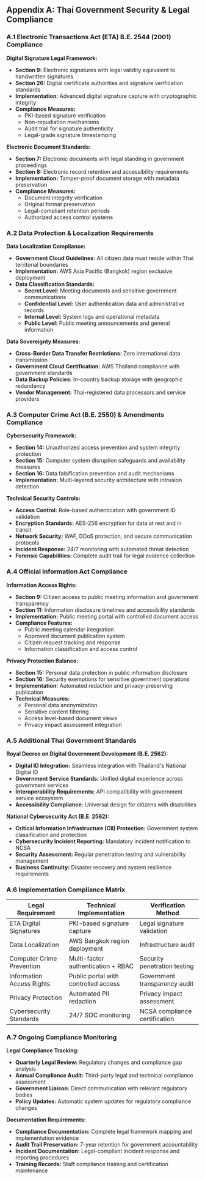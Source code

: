 ## Appendix A: Thai Government Security & Legal Compliance

### A.1 Electronic Transactions Act (ETA) B.E. 2544 (2001) Compliance

**Digital Signature Legal Framework:**
- **Section 9:** Electronic signatures with legal validity equivalent to handwritten signatures
- **Section 26:** Digital certificate authorities and signature verification standards
- **Implementation:** Advanced digital signature capture with cryptographic integrity
- **Compliance Measures:**
  - PKI-based signature verification
  - Non-repudiation mechanisms
  - Audit trail for signature authenticity
  - Legal-grade signature timestamping

**Electronic Document Standards:**
- **Section 7:** Electronic documents with legal standing in government proceedings
- **Section 8:** Electronic record retention and accessibility requirements
- **Implementation:** Tamper-proof document storage with metadata preservation
- **Compliance Measures:**
  - Document integrity verification
  - Original format preservation
  - Legal-compliant retention periods
  - Authorized access control systems

### A.2 Data Protection & Localization Requirements

**Data Localization Compliance:**
- **Government Cloud Guidelines:** All citizen data must reside within Thai territorial boundaries
- **Implementation:** AWS Asia Pacific (Bangkok) region exclusive deployment
- **Data Classification Standards:**
  - **Secret Level:** Meeting documents and sensitive government communications
  - **Confidential Level:** User authentication data and administrative records
  - **Internal Level:** System logs and operational metadata
  - **Public Level:** Public meeting announcements and general information

**Data Sovereignty Measures:**
- **Cross-Border Data Transfer Restrictions:** Zero international data transmission
- **Government Cloud Certification:** AWS Thailand compliance with government standards
- **Data Backup Policies:** In-country backup storage with geographic redundancy
- **Vendor Management:** Thai-registered data processors and service providers

### A.3 Computer Crime Act (B.E. 2550) & Amendments Compliance

**Cybersecurity Framework:**
- **Section 14:** Unauthorized access prevention and system integrity protection
- **Section 15:** Computer system disruption safeguards and availability measures
- **Section 16:** Data falsification prevention and audit mechanisms
- **Implementation:** Multi-layered security architecture with intrusion detection

**Technical Security Controls:**
- **Access Control:** Role-based authentication with government ID validation
- **Encryption Standards:** AES-256 encryption for data at rest and in transit
- **Network Security:** WAF, DDoS protection, and secure communication protocols
- **Incident Response:** 24/7 monitoring with automated threat detection
- **Forensic Capabilities:** Complete audit trail for legal evidence collection

### A.4 Official Information Act Compliance

**Information Access Rights:**
- **Section 9:** Citizen access to public meeting information and government transparency
- **Section 11:** Information disclosure timelines and accessibility standards
- **Implementation:** Public meeting portal with controlled document access
- **Compliance Features:**
  - Public meeting calendar integration
  - Approved document publication system
  - Citizen request tracking and response
  - Information classification and access control

**Privacy Protection Balance:**
- **Section 15:** Personal data protection in public information disclosure
- **Section 16:** Security exemptions for sensitive government operations
- **Implementation:** Automated redaction and privacy-preserving publication
- **Technical Measures:**
  - Personal data anonymization
  - Sensitive content filtering
  - Access level-based document views
  - Privacy impact assessment integration

### A.5 Additional Thai Government Standards

**Royal Decree on Digital Government Development (B.E. 2562):**
- **Digital ID Integration:** Seamless integration with Thailand's National Digital ID
- **Government Service Standards:** Unified digital experience across government services
- **Interoperability Requirements:** API compatibility with government service ecosystem
- **Accessibility Compliance:** Universal design for citizens with disabilities

**National Cybersecurity Act (B.E. 2562):**
- **Critical Information Infrastructure (CII) Protection:** Government system classification and protection
- **Cybersecurity Incident Reporting:** Mandatory incident notification to NCSA
- **Security Assessment:** Regular penetration testing and vulnerability management
- **Business Continuity:** Disaster recovery and system resilience requirements

### A.6 Implementation Compliance Matrix

| Legal Requirement | Technical Implementation | Verification Method |
|-------------------|-------------------------|-------------------|
| ETA Digital Signatures | PKI-based signature capture | Legal signature validation |
| Data Localization | AWS Bangkok region deployment | Infrastructure audit |
| Computer Crime Prevention | Multi-factor authentication + RBAC | Security penetration testing |
| Information Access Rights | Public portal with controlled access | Government transparency audit |
| Privacy Protection | Automated PII redaction | Privacy impact assessment |
| Cybersecurity Standards | 24/7 SOC monitoring | NCSA compliance certification |

### A.7 Ongoing Compliance Monitoring

**Legal Compliance Tracking:**
- **Quarterly Legal Review:** Regulatory changes and compliance gap analysis
- **Annual Compliance Audit:** Third-party legal and technical compliance assessment
- **Government Liaison:** Direct communication with relevant regulatory bodies
- **Policy Updates:** Automatic system updates for regulatory compliance changes

**Documentation Requirements:**
- **Compliance Documentation:** Complete legal framework mapping and implementation evidence
- **Audit Trail Preservation:** 7-year retention for government accountability
- **Incident Documentation:** Legal-compliant incident response and reporting procedures
- **Training Records:** Staff compliance training and certification maintenance
